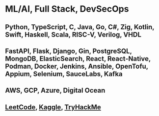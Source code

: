 <h1>ML/AI, Full Stack, DevSecOps</h1>
<h2>Python, TypeScript, C, Java, Go, C#, Zig, Kotlin, Swift, Haskell, Scala, RISC-V, Verilog, VHDL</h2>
<h2>FastAPI, Flask, Django, Gin, PostgreSQL, MongoDB, ElasticSearch, React, React-Native, Podman, Docker, Jenkins, Ansible, OpenTofu, Appium, Selenium, SauceLabs, Kafka</h2>
<h2>AWS, GCP, Azure, Digital Ocean</h2>

<h2>
  <a href="https://leetcode.com/u/tcs7890/">LeetCode</a>, 
  <a href="">Kaggle</a>, 
  <a href="https://tryhackme.com/p/stahltrevor5">TryHackMe</a>
</h2>
